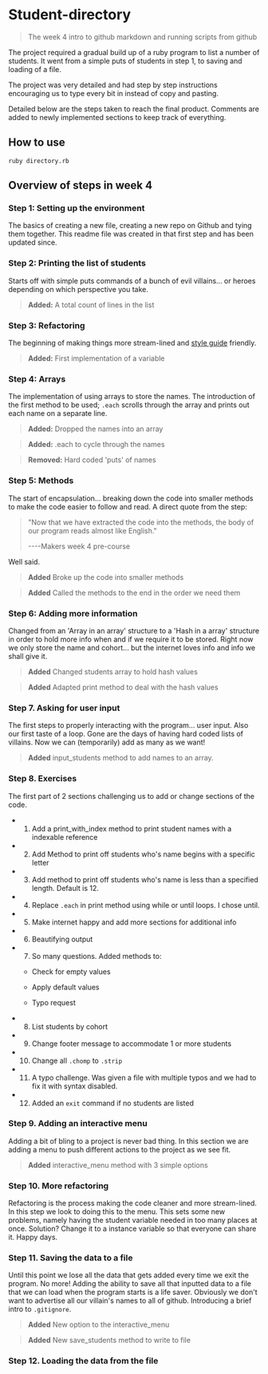 # Student-directory

> The week 4 intro to github markdown and running scripts from github

The project required a gradual build up of a ruby program to list
a number of students. It went from a simple puts of students in
step 1, to saving and loading of a file.

The project was very detailed and had step by step instructions
encouraging us to type every bit in instead of copy and pasting.

Detailed below are the steps taken to reach the final product.
Comments are added to newly implemented sections to keep track
of everything.

## How to use ##

```shell
ruby directory.rb
```

## Overview of steps in week 4

### Step 1: Setting up the environment

The basics of creating a new file, creating a new repo on Github
and tying them together. This readme file was created in that first
step and has been updated since.

### Step 2: Printing the list of students

Starts off with simple puts commands of a bunch of evil villains... or heroes
depending on which perspective you take.

> **Added:** A total count of lines in the list

### Step 3: Refactoring

The beginning of making things more stream-lined and [style guide](https://github.com/rubocop-hq/ruby-style-guide) friendly.

> **Added:** First implementation of a variable

### Step 4: Arrays

The implementation of using arrays to store the names. The introduction of the first method to be used; `.each` scrolls through the array and prints out each name on a
separate line.

> **Added:** Dropped the names into an array

> **Added:** .each to cycle through the names

> **Removed:** Hard coded 'puts' of names

### Step 5: Methods

The start of encapsulation... breaking down the code into smaller methods to make the code easier to follow and read. A direct quote from the step:
> "Now that we have extracted the code into the methods, the body of our program reads
> almost like English."
>
> ----Makers week 4 pre-course

Well said.

> **Added** Broke up the code into smaller methods

> **Added** Called the methods to the end in the order we need them

### Step 6: Adding more information

Changed from an 'Array in an array' structure to a 'Hash in a array' structure
in order to hold more info when and if we require it to be stored. Right now
we only store the name and cohort... but the internet loves info and info
we shall give it.

> **Added** Changed students array to hold hash values

> **Added** Adapted print method to deal with the hash values

### Step 7. Asking for user input

The first steps to properly interacting with the program... user input. Also our
first taste of a loop. Gone are the days of having hard coded lists of villains.
Now we can (temporarily) add as many as we want!

> **Added** input_students method to add names to an array.

### Step 8. Exercises

The first part of 2 sections challenging us to add or change sections of the code.

- 1. Add a print_with_index method to print student names with a indexable reference

- 2. Add Method to print off students who's name begins with a specific letter

- 3. Add method to print off students who's name is less than a specified length. Default is 12.

- 4. Replace `.each` in print method using while or until loops. I chose until.

- 5. Make internet happy and add more sections for additional info

- 6. Beautifying output

- 7. So many questions. Added methods to:

  - Check for empty values

  - Apply default values

  - Typo request

- 8. List students by cohort

- 9. Change footer message to accommodate 1 or more students

- 10. Change all `.chomp` to `.strip`

- 11. A typo challenge. Was given a file with multiple typos and we had to fix it with syntax disabled.

- 12. Added an `exit` command if no students are listed

### Step 9. Adding an interactive menu

Adding a bit of bling to a project is never bad thing.
In this section we are adding a menu to push different actions to the project
as we see fit.

> **Added** interactive_menu method with 3 simple options

### Step 10. More refactoring

Refactoring is the process making the code cleaner and more stream-lined.
In this step we look to doing this to the menu. This sets some new problems,
namely having the student variable needed in too many places at once.
Solution? Change it to a instance variable so that everyone can share it. Happy days.

### Step 11. Saving the data to a file

Until this point we lose all the data that gets added every time we exit the program.
No more! Adding the ability to save all that inputted data to a file that we can
load when the program starts is a life saver. Obviously we don't want to advertise
all our villain's names to all of github. Introducing a brief intro to `.gitignore`.

> **Added** New option to the interactive_menu

> **Added** New save_students method to write to file

### Step 12. Loading the data from the file
